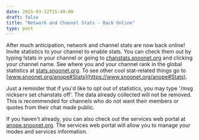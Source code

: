 ```yaml
--- 
date: 2015-03-22T15:49:00
draft: false
title: "Network and Channel Stats - Back Online"
type: post
---
```


After much anticipation, network and channel stats are now back online! Invite statistics to your channel to enable stats. You can check them out by typing !stats in your channel or going to [chanstats.snoonet.org](https://chanstats.snoonet.org) and clicking your channel name. See where you and your channel rank in the global statistics at [stats.snoonet.org](https://stats.snoonet.org). To see other cool stat-related things go to [www.snoonet.org/anope#Stats](https://www.snoonet.org/anope#Stats).

Just a reminder that if you'd like to opt out of statistics, you may type '/msg nickserv set chanstats off'. The data already collected will not be removed.  This is recommended for channels who do not want their members or quotes from their chat made public.

If you haven't already, you can also check out the services web portal at [anope.snoonet.org](https://anope.snoonet.org).  The services web portal will allow you to manage your modes and services information.
